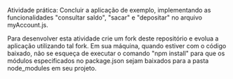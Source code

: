 Atividade prática: Concluir a aplicação de exemplo, implementando as funcionalidades "consultar saldo", "sacar" e "depositar" no arquivo myAccount.js.

Para desenvolver esta atividade crie um fork deste repositório e evolua a aplicação utilizando tal fork.
Em sua máquina, quando estiver com o código baixado, não se esqueça de executar o comando "npm install" para que os módulos especificados no package.json sejam baixados para a pasta node_modules em seu projeto.
